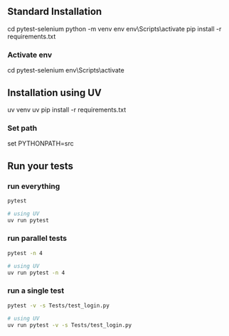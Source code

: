 ## Standard Installation
cd pytest-selenium
python -m venv env
env\Scripts\activate
pip install -r requirements.txt

### Activate env
cd pytest-selenium
env\Scripts\activate

## Installation using UV
uv venv
uv pip install -r requirements.txt

### Set path
set PYTHONPATH=src

## Run your tests
### run everything
```sh
pytest 

# using UV
uv run pytest 
```

### run parallel tests
```sh
pytest -n 4

# using UV
uv run pytest -n 4
```

### run a single test
```sh
pytest -v -s Tests/test_login.py 

# using UV
uv run pytest -v -s Tests/test_login.py 
```

